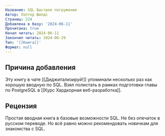 ```yaml
---
Название: SQL Быстрое погружение
Автор: Уолтер Шилдс
Страниц: 224
Добавлена в базу: '2024-06-11'
Прочитана: true
Начал читать: 2024-06-11
Закончил читать: 2024-06-29
Тип: '[[Книга]]'
Формат: null
---
```

## Причина добавления

Эту книгу в чате [[Диджитализируй!]] упоминали несколько раз как хорошую вводную по SQL. Взял полистать в рамках подготовки главы по PostgreSQL в [[Курс Хардкорная веб-разработка]].

## Рецензия

Простая вводная книга в базовые возможности SQL. Не без опечаток в русском переводе. Но всё равно можно рекомендовать новичкам для знакомства с SQL.